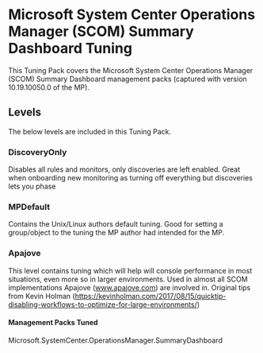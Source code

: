 # Microsoft System Center Operations Manager (SCOM) Summary Dashboard Tuning
This Tuning Pack covers the Microsoft System Center Operations Manager (SCOM) Summary Dashboard management packs (captured with version 10.19.10050.0 of the MP).

## Levels
The below levels are included in this Tuning Pack. 

### DiscoveryOnly
Disables all rules and monitors, only discoveries are left enabled. Great when onboarding new monitoring as turning off everything but discoveries lets you phase 

### MPDefault
Contains the Unix/Linux authors default tuning. Good for setting a group/object to the tuning the MP author had intended for the MP.

### Apajove
This level contains tuning which will help will console performance in most situations, even more so in larger environments. Used in almost all SCOM implementations Apajove (www.apajove.com) are involved in. Original tips from Kevin Holman (https://kevinholman.com/2017/08/15/quicktip-disabling-workflows-to-optimize-for-large-environments/)

#### Management Packs Tuned

Microsoft.SystemCenter.OperationsManager.SummaryDashboard

